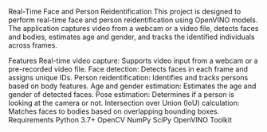 Real-Time Face and Person Reidentification
This project is designed to perform real-time face and person reidentification using OpenVINO models. The application captures video from a webcam or a video file, detects faces and bodies, estimates age and gender, and tracks the identified individuals across frames.

Features
Real-time video capture: Supports video input from a webcam or a pre-recorded video file.
Face detection: Detects faces in each frame and assigns unique IDs.
Person reidentification: Identifies and tracks persons based on body features.
Age and gender estimation: Estimates the age and gender of detected faces.
Pose estimation: Determines if a person is looking at the camera or not.
Intersection over Union (IoU) calculation: Matches faces to bodies based on overlapping bounding boxes.
Requirements
Python 3.7+
OpenCV
NumPy
SciPy
OpenVINO Toolkit
